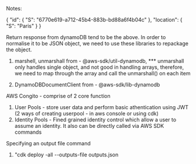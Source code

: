 Notes:

{
"id": {
"S": "6770e619-a712-45b4-883b-bd88a6f4b04c"
},
"location": {
"S": "Paris"
}
}

Return response from dynamoDB tend to be the above. In order to normalise it to be JSON object, we need to use these libraries to repackage the object.

1. marshell, unmarshall from - @aws-sdk/util-dynamodb, \*\*\* unmarshall only handles single object, and not good in handling arrays, therefore, we need to map through the array and call the unmarshall() on each item

2. DynamoDBDocumentClient from - @aws-sdk/lib-dynamodb

AWS Congito - comprise of 2 core function

1. User Pools - store user data and perform basic athentication using JWT (2 ways of creating userpool - in aws console or using cdk)
2. Identity Pools - Fined grained identity control which allow a user to assume an identity. It also can be directly called via AWS SDK commands

Specifying an output file command

1. "cdk deploy -all --outputs-file outputs.json
